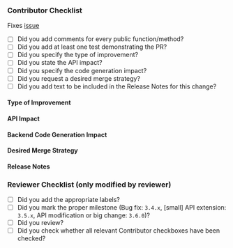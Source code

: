 ### Contributor Checklist
<!-- Does this pull request fix an open issue? -->
<!-- if yes, replace issue below with the issue's link in the parentesis below -->
Fixes [issue]()

- [ ] Did you add comments for every public function/method?
- [ ] Did you add at least one test demonstrating the PR?
- [ ] Did you specify the type of improvement?
- [ ] Did you state the API impact?
- [ ] Did you specify the code generation impact?
- [ ] Did you request a desired merge strategy?
- [ ] Did you add text to be included in the Release Notes for this change?

#### Type of Improvement

<!-- Choose one or more from the following: -->
<!--   - bug fix                            -->
<!--   - performance improvement            -->
<!--   - documentation                      -->
<!--   - code refactoring                   -->
<!--   - code cleanup                       -->
<!--   - backend code generation            -->
<!--   - new feature/API                    -->

#### API Impact

<!-- How would this affect the current API? Does this add, extend, deprecate, remove, or break any existing API? -->

#### Backend Code Generation Impact

<!-- How does it change it or in what circumstances would it?  -->

#### Desired Merge Strategy

<!-- If approved, how should this PR be merged? -->
<!-- Options are: -->
<!--   - Squash: The PR will be squashed and merged (choose this if you have no preference. -->
<!--   - Rebase: You will rebase the PR onto master and it will be merged with a merge commit. -->

#### Release Notes
<!--
Text from here to the end of the body will be considered for inclusion in the release notes for the version containing this pull request.
-->

### Reviewer Checklist (only modified by reviewer)
- [ ] Did you add the appropriate labels?
- [ ] Did you mark the proper milestone (Bug fix: `3.4.x`, [small] API extension: `3.5.x`, API modification or big change: `3.6.0`)?
- [ ] Did you review?
- [ ] Did you check whether all relevant Contributor checkboxes have been checked?
